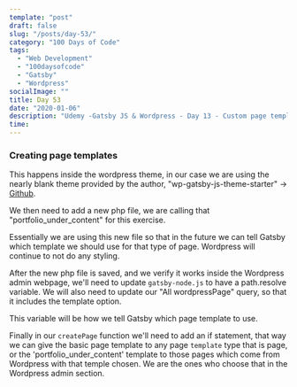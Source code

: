 ```yaml
---
template: "post"
draft: false
slug: "/posts/day-53/"
category: "100 Days of Code"
tags:
  - "Web Development"
  - "100daysofcode"
  - "Gatsby"
  - "Wordpress"
socialImage: ""
title: Day 53 
date: "2020-01-06"
description: "Udemy -Gatsby JS & Wordpress - Day 13 - Custom page templates in Wordpress"
time: 
---
```


### Creating page templates

This happens inside the wordpress theme, in our case we are using the nearly blank theme provided by the author, "wp-gatsby-js-theme-starter" -> [Github](https://github.com/tomphill/wp-gatsby-js-theme-starter).

We then need to add a new php file, we are calling that "portfolio_under_content" for this exercise.

Essentially we are using this new file so that in the future we can tell Gatsby which template we should use for that type of page. Wordpress will continue to not do any styling.

After the new php file is saved, and we verify it works inside the Wordpress admin webpage, we'll need to update `gatsby-node.js` to have a path.resolve variable. We will also need to update our "All wordpressPage" query, so that it includes the template option.

This variable will be how we tell Gatsby which page template to use.

Finally in our `createPage` function we'll need to add an if statement, that way we can give the basic page template to any page `template` type that is page, or the 'portfolio_under_content' template to those pages which come from Wordpress with that temple chosen. We are the ones who choose that in the Wordpress admin section.
